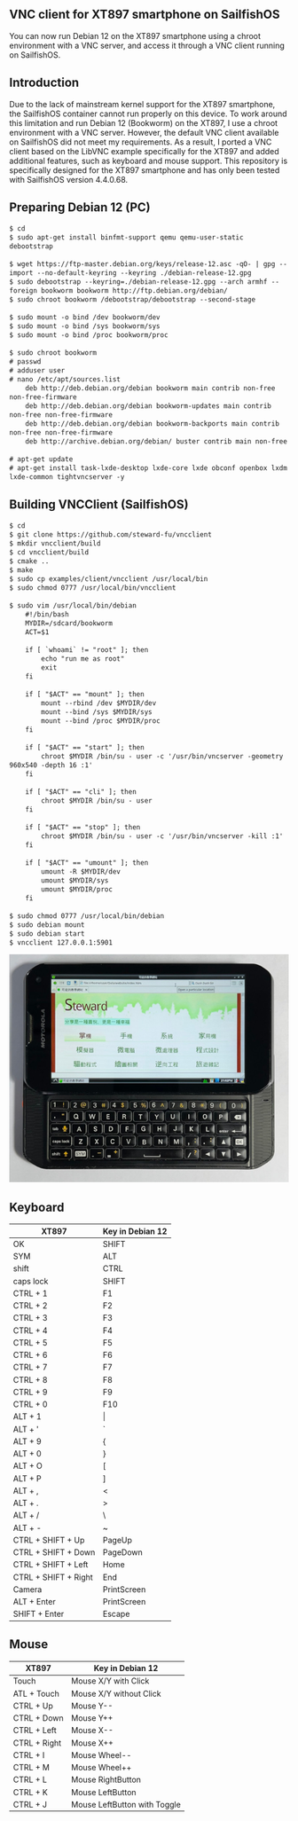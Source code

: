 ## VNC client for XT897 smartphone on SailfishOS
You can now run Debian 12 on the XT897 smartphone using a chroot environment with a VNC server, and access it through a VNC client running on SailfishOS.  

## Introduction
Due to the lack of mainstream kernel support for the XT897 smartphone, the SailfishOS container cannot run properly on this device. To work around this limitation and run Debian 12 (Bookworm) on the XT897, I use a chroot environment with a VNC server. However, the default VNC client available on SailfishOS did not meet my requirements. As a result, I ported a VNC client based on the LibVNC example specifically for the XT897 and added additional features, such as keyboard and mouse support. This repository is specifically designed for the XT897 smartphone and has only been tested with SailfishOS version 4.4.0.68. 

## Preparing Debian 12 (PC)
```
$ cd
$ sudo apt-get install binfmt-support qemu qemu-user-static debootstrap

$ wget https://ftp-master.debian.org/keys/release-12.asc -qO- | gpg --import --no-default-keyring --keyring ./debian-release-12.gpg
$ sudo debootstrap --keyring=./debian-release-12.gpg --arch armhf --foreign bookworm bookworm http://ftp.debian.org/debian/
$ sudo chroot bookworm /debootstrap/debootstrap --second-stage

$ sudo mount -o bind /dev bookworm/dev
$ sudo mount -o bind /sys bookworm/sys
$ sudo mount -o bind /proc bookworm/proc

$ sudo chroot bookworm
# passwd
# adduser user
# nano /etc/apt/sources.list
    deb http://deb.debian.org/debian bookworm main contrib non-free non-free-firmware
    deb http://deb.debian.org/debian bookworm-updates main contrib non-free non-free-firmware
    deb http://deb.debian.org/debian bookworm-backports main contrib non-free non-free-firmware
    deb http://archive.debian.org/debian/ buster contrib main non-free

# apt-get update
# apt-get install task-lxde-desktop lxde-core lxde obconf openbox lxdm lxde-common tightvncserver -y
```

## Building VNCClient (SailfishOS)
```
$ cd
$ git clone https://github.com/steward-fu/vncclient
$ mkdir vncclient/build
$ cd vncclient/build
$ cmake ..
$ make
$ sudo cp examples/client/vncclient /usr/local/bin
$ sudo chmod 0777 /usr/local/bin/vncclient

$ sudo vim /usr/local/bin/debian 
    #!/bin/bash
    MYDIR=/sdcard/bookworm
    ACT=$1

    if [ `whoami` != "root" ]; then
        echo "run me as root"
        exit
    fi

    if [ "$ACT" == "mount" ]; then
        mount --rbind /dev $MYDIR/dev
        mount --bind /sys $MYDIR/sys
        mount --bind /proc $MYDIR/proc
    fi

    if [ "$ACT" == "start" ]; then
        chroot $MYDIR /bin/su - user -c '/usr/bin/vncserver -geometry 960x540 -depth 16 :1'
    fi

    if [ "$ACT" == "cli" ]; then
        chroot $MYDIR /bin/su - user
    fi

    if [ "$ACT" == "stop" ]; then
        chroot $MYDIR /bin/su - user -c '/usr/bin/vncserver -kill :1'
    fi

    if [ "$ACT" == "umount" ]; then
        umount -R $MYDIR/dev
        umount $MYDIR/sys
        umount $MYDIR/proc
    fi

$ sudo chmod 0777 /usr/local/bin/debian 
$ sudo debian mount
$ sudo debian start
$ vncclient 127.0.0.1:5901
```
![image](image/bookworm.jpg)

## Keyboard
| XT897 | Key in Debian 12 |
| ---- | ---- |
| OK | SHIFT |
| SYM | ALT |
| shift | CTRL |
| caps lock | SHIFT |
| CTRL + 1 | F1 |
| CTRL + 2 | F2 |
| CTRL + 3 | F3 |
| CTRL + 4 | F4 |
| CTRL + 5 | F5 |
| CTRL + 6 | F6 |
| CTRL + 7 | F7 |
| CTRL + 8 | F8 |
| CTRL + 9 | F9 |
| CTRL + 0 | F10 |
| ALT + 1 | &#124; |
| ALT + ' | ` |
| ALT + 9 | { |
| ALT + 0 | } |
| ALT + O | [ |
| ALT + P | ] |
| ALT + , | < |
| ALT + . | > |
| ALT + / | \ |
| ALT + - | ~ |
| CTRL + SHIFT + Up | PageUp |
| CTRL + SHIFT + Down | PageDown |
| CTRL + SHIFT + Left | Home |
| CTRL + SHIFT + Right | End |
| Camera | PrintScreen |
| ALT + Enter | PrintScreen |
| SHIFT + Enter | Escape |

## Mouse
| XT897 | Key in Debian 12 |
| ---- | ---- |
| Touch | Mouse X/Y with Click |
| ATL + Touch | Mouse X/Y without Click |
| CTRL + Up | Mouse Y-- |
| CTRL + Down | Mouse Y++ |
| CTRL + Left | Mouse X-- |
| CTRL + Right | Mouse X++ |
| CTRL + I | Mouse Wheel-- |
| CTRL + M | Mouse Wheel++ |
| CTRL + L | Mouse RightButton |
| CTRL + K | Mouse LeftButton |
| CTRL + J | Mouse LeftButton with Toggle |

